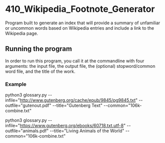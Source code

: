 # 410_Wikipedia_Footnote_Generator
Program built to generate an index that will provide a summary of unfamiliar or uncommon words based on Wikipedia entries and include a link to the Wikipedia page.

## Running the program
In order to run this program, you call it at the commandline with four arguments: the input file, the output file, the (optional) stopword/common word file, and the title of the work.

### Example
python3 glossary.py --infile="http://www.gutenberg.org/cache/epub/9845/pg9845.txt" --outfile="gutenout.pdf" --title="Gutenberg Text" --common="106k-combine.txt"

python3 glossary.py --infile="https://www.gutenberg.org/ebooks/60718.txt.utf-8" --outfile="animals.pdf" --title="Living Animals of the World" --common="106k-combine.txt"


